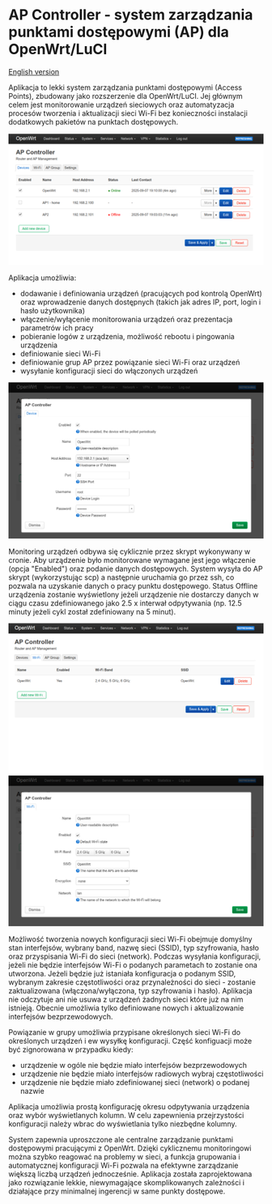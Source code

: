 # AP Controller - system zarządzania punktami dostępowymi (AP) dla OpenWrt/LuCI
 
[English version](README.md)
 
Aplikacja to lekki system zarządzania punktami dostępowymi (Access Points), zbudowany jako rozszerzenie dla OpenWrt/LuCI. Jej głównym celem jest monitorowanie urządzeń sieciowych oraz automatyzacja procesów tworzenia i aktualizacji sieci Wi-Fi bez konieczności instalacji dodatkowych pakietów na punktach dostępowych.
 
<img src="https://raw.githubusercontent.com/obsy/apcontroller/refs/heads/main/img/tab-devices.png">
 
Aplikacja umożliwia:
- dodawanie i definiowania urządzeń (pracujących pod kontrolą OpenWrt) oraz wprowadzenie danych dostępnych (takich jak adres IP, port, login i hasło użytkownika)
- włączenie/wyłącenie monitorowania urządzeń oraz prezentacja parametrów ich pracy
- pobieranie logów z urządzenia, możliwość rebootu i pingowania urządzenia
- definiowanie sieci Wi-Fi
- definiowanie grup AP przez powiązanie sieci Wi-Fi oraz urządzeń
- wysyłanie konfiguracji sieci do włączonych urządzeń
 
<img src="https://raw.githubusercontent.com/obsy/apcontroller/refs/heads/main/img/tab-devices-edit.png">
 
Monitoring urządzeń odbywa się cyklicznie przez skrypt wykonywany w cronie. Aby urządzenie było monitorowane wymagane jest jego włączenie (opcja "Enabled") oraz podanie danych dostępowych. System wysyła do AP skrypt (wykorzystując scp) a następnie uruchamia go przez ssh, co pozwala na uzyskanie danych o pracy punktu dostępowego. Status Offline urządzenia zostanie wyświetlony jeżeli urządzenie nie dostarczy danych w ciągu czasu zdefiniowanego jako 2.5 x interwał odpytywania (np. 12.5 minuty jeżeli cykl został zdefiniowany na 5 minut).
 
<img src="https://raw.githubusercontent.com/obsy/apcontroller/refs/heads/main/img/tab-wifi.png">
<img src="https://raw.githubusercontent.com/obsy/apcontroller/refs/heads/main/img/tab-wifi-edit.png">
 
Możliwość tworzenia nowych konfiguracji sieci Wi-Fi obejmuje domyślny stan interfejsów, wybrany band, nazwę sieci (SSID), typ szyfrowania, hasło oraz przyspisania Wi-Fi do sieci (network). Podczas wysyłania konfiguracji, jeżeli nie będzie interfejsów Wi-Fi o podanych parametach to zostanie ona utworzona. Jeżeli będzie już istaniała konfiguracja o podanym SSID, wybranym zakresie częstotliwości oraz przynależności do sieci - zostanie zaktualizowana (włączona/wyłączona, typ szyfrowania i hasło).
Aplikacja nie odczytuje ani nie usuwa z urządzeń żadnych sieci które już na nim istnieją. Obecnie umożliwia tylko definiowane nowych i aktualizowanie interfejsów bezprzewodowych.
 
Powiązanie w grupy umożliwia przypisane określonych sieci Wi-Fi do określonych urządzeń i ew wysyłkę konfiguracji. Część konfiguacji może być zignorowana w przypadku kiedy:
- urządzenie w ogóle nie będzie miało interfejsów bezprzewodowych
- urządzenie nie będzie miało interfejsów radiowych wybraj częstotliwości
- urządzenie nie będzie miało zdefiniowanej sieci (network) o podanej nazwie
 
Aplikacja umożliwia prostą konfigurację okresu odpytywania urządzenia oraz wybór wyświetlanych kolumn. W celu zapewnienia przejrzystości konfiguracji należy wbrac do wyświetlania tylko niezbędne kolumny.
 
System zapewnia uproszczone ale centralne zarządzanie punktami dostępowymi pracującymi z OpenWrt. Dzięki cyklicznemu monitoringowi można szybko reagować na problemy w sieci, a funkcja grupowania i automatycznej konfiguracji Wi-Fi pozwala na efektywne zarządzanie większą liczbą urządzeń jednocześnie. Aplikacja została zaprojektowana jako rozwiązanie lekkie, niewymagające skomplikowanych zależności i działające przy minimalnej ingerencji w same punkty dostępowe.
